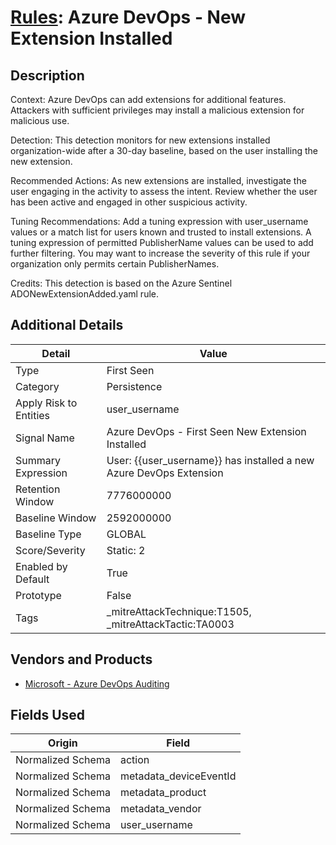 # [Rules](README.md): Azure DevOps - New Extension Installed

## Description
Context:
Azure DevOps can add extensions for additional features. Attackers with sufficient privileges may install a malicious extension for malicious use. 

Detection:
This detection monitors for new extensions installed organization-wide after a 30-day baseline, based on the user installing the new extension.

Recommended Actions: 
As new extensions are installed, investigate the user engaging in the activity to assess the intent. Review whether the user has been active and engaged in other suspicious activity.  

Tuning Recommendations:
Add a tuning expression with user_username values or a match list for users known and trusted to install extensions. 
A tuning expression of permitted PublisherName values can be used to add further filtering. You may want to increase the severity of this rule if your organization only permits certain PublisherNames.
 
Credits:
This detection is based on the Azure Sentinel ADONewExtensionAdded.yaml rule.

## Additional Details
|Detail|Value|
|----|----|
|Type|First Seen|
|Category|Persistence|
|Apply Risk to Entities|user_username|
|Signal Name|Azure DevOps - First Seen New Extension Installed|
|Summary Expression|User: {{user_username}} has installed a new Azure DevOps Extension|
|Retention Window|7776000000|
|Baseline Window|2592000000|
|Baseline Type|GLOBAL|
|Score/Severity|Static: 2|
|Enabled by Default|True|
|Prototype|False|
|Tags|_mitreAttackTechnique:T1505, _mitreAttackTactic:TA0003|
## Vendors and Products
- [Microsoft - Azure DevOps Auditing](../products/c3b61ddb-4d2d-497c-b873-28938036b67b.md)


## Fields Used

|Origin|Field|
|----|----|
|Normalized Schema|action|
|Normalized Schema|metadata_deviceEventId|
|Normalized Schema|metadata_product|
|Normalized Schema|metadata_vendor|
|Normalized Schema|user_username|


